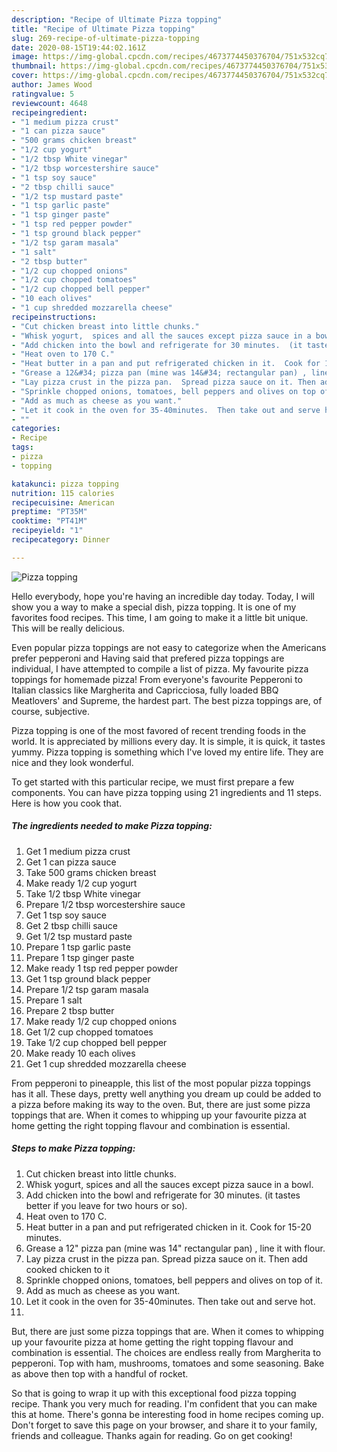 ```yaml
---
description: "Recipe of Ultimate Pizza topping"
title: "Recipe of Ultimate Pizza topping"
slug: 269-recipe-of-ultimate-pizza-topping
date: 2020-08-15T19:44:02.161Z
image: https://img-global.cpcdn.com/recipes/4673774450376704/751x532cq70/pizza-topping-recipe-main-photo.jpg
thumbnail: https://img-global.cpcdn.com/recipes/4673774450376704/751x532cq70/pizza-topping-recipe-main-photo.jpg
cover: https://img-global.cpcdn.com/recipes/4673774450376704/751x532cq70/pizza-topping-recipe-main-photo.jpg
author: James Wood
ratingvalue: 5
reviewcount: 4648
recipeingredient:
- "1 medium pizza crust"
- "1 can pizza sauce"
- "500 grams chicken breast"
- "1/2 cup yogurt"
- "1/2 tbsp White vinegar"
- "1/2 tbsp worcestershire sauce"
- "1 tsp soy sauce"
- "2 tbsp chilli sauce"
- "1/2 tsp mustard paste"
- "1 tsp garlic paste"
- "1 tsp ginger paste"
- "1 tsp red pepper powder"
- "1 tsp ground black pepper"
- "1/2 tsp garam masala"
- "1 salt"
- "2 tbsp butter"
- "1/2 cup chopped onions"
- "1/2 cup chopped tomatoes"
- "1/2 cup chopped bell pepper"
- "10 each olives"
- "1 cup shredded mozzarella cheese"
recipeinstructions:
- "Cut chicken breast into little chunks."
- "Whisk yogurt,  spices and all the sauces except pizza sauce in a bowl."
- "Add chicken into the bowl and refrigerate for 30 minutes.  (it tastes better if you leave for two hours or so)."
- "Heat oven to 170 C."
- "Heat butter in a pan and put refrigerated chicken in it.  Cook for 15-20 minutes."
- "Grease a 12&#34; pizza pan (mine was 14&#34; rectangular pan) , line it with flour."
- "Lay pizza crust in the pizza pan.  Spread pizza sauce on it. Then add cooked chicken to it"
- "Sprinkle chopped onions, tomatoes, bell peppers and olives on top of it."
- "Add as much as cheese as you want."
- "Let it cook in the oven for 35-40minutes.  Then take out and serve hot."
- ""
categories:
- Recipe
tags:
- pizza
- topping

katakunci: pizza topping 
nutrition: 115 calories
recipecuisine: American
preptime: "PT35M"
cooktime: "PT41M"
recipeyield: "1"
recipecategory: Dinner

---
```



![Pizza topping](https://img-global.cpcdn.com/recipes/4673774450376704/751x532cq70/pizza-topping-recipe-main-photo.jpg)

Hello everybody, hope you're having an incredible day today. Today, I will show you a way to make a special dish, pizza topping. It is one of my favorites food recipes. This time, I am going to make it a little bit unique. This will be really delicious.

Even popular pizza toppings are not easy to categorize when the Americans prefer pepperoni and Having said that prefered pizza toppings are individual, I have attempted to compile a list of pizza. My favourite pizza toppings for homemade pizza! From everyone&#39;s favourite Pepperoni to Italian classics like Margherita and Capricciosa, fully loaded BBQ Meatlovers&#39; and Supreme, the hardest part. The best pizza toppings are, of course, subjective.

Pizza topping is one of the most favored of recent trending foods in the world. It is appreciated by millions every day. It is simple, it is quick, it tastes yummy. Pizza topping is something which I've loved my entire life. They are nice and they look wonderful.


To get started with this particular recipe, we must first prepare a few components. You can have pizza topping using 21 ingredients and 11 steps. Here is how you cook that.

<!--inarticleads1-->

##### The ingredients needed to make Pizza topping:

1. Get 1 medium pizza crust
1. Get 1 can pizza sauce
1. Take 500 grams chicken breast
1. Make ready 1/2 cup yogurt
1. Take 1/2 tbsp White vinegar
1. Prepare 1/2 tbsp worcestershire sauce
1. Get 1 tsp soy sauce
1. Get 2 tbsp chilli sauce
1. Get 1/2 tsp mustard paste
1. Prepare 1 tsp garlic paste
1. Prepare 1 tsp ginger paste
1. Make ready 1 tsp red pepper powder
1. Get 1 tsp ground black pepper
1. Prepare 1/2 tsp garam masala
1. Prepare 1 salt
1. Prepare 2 tbsp butter
1. Make ready 1/2 cup chopped onions
1. Get 1/2 cup chopped tomatoes
1. Take 1/2 cup chopped bell pepper
1. Make ready 10 each olives
1. Get 1 cup shredded mozzarella cheese


From pepperoni to pineapple, this list of the most popular pizza toppings has it all. These days, pretty well anything you dream up could be added to a pizza before making its way to the oven. But, there are just some pizza toppings that are. When it comes to whipping up your favourite pizza at home getting the right topping flavour and combination is essential. 

<!--inarticleads2-->

##### Steps to make Pizza topping:

1. Cut chicken breast into little chunks.
1. Whisk yogurt,  spices and all the sauces except pizza sauce in a bowl.
1. Add chicken into the bowl and refrigerate for 30 minutes.  (it tastes better if you leave for two hours or so).
1. Heat oven to 170 C.
1. Heat butter in a pan and put refrigerated chicken in it.  Cook for 15-20 minutes.
1. Grease a 12&#34; pizza pan (mine was 14&#34; rectangular pan) , line it with flour.
1. Lay pizza crust in the pizza pan.  Spread pizza sauce on it. Then add cooked chicken to it
1. Sprinkle chopped onions, tomatoes, bell peppers and olives on top of it.
1. Add as much as cheese as you want.
1. Let it cook in the oven for 35-40minutes.  Then take out and serve hot.
1. 


But, there are just some pizza toppings that are. When it comes to whipping up your favourite pizza at home getting the right topping flavour and combination is essential. The choices are endless really from Margherita to pepperoni. Top with ham, mushrooms, tomatoes and some seasoning. Bake as above then top with a handful of rocket. 

So that is going to wrap it up with this exceptional food pizza topping recipe. Thank you very much for reading. I'm confident that you can make this at home. There's gonna be interesting food in home recipes coming up. Don't forget to save this page on your browser, and share it to your family, friends and colleague. Thanks again for reading. Go on get cooking!
